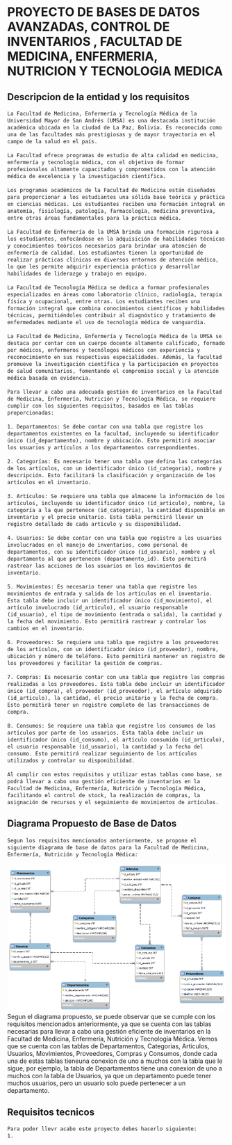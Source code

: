 # PROYECTO DE BASES DE DATOS AVANZADAS, CONTROL DE INVENTARIOS , FACULTAD DE MEDICINA, ENFERMERIA, NUTRICION Y TECNOLOGIA MEDICA

## Descripcion de la entidad y los requisitos
    La Facultad de Medicina, Enfermería y Tecnología Médica de la Universidad Mayor de San Andrés (UMSA) es una destacada institución académica ubicada en la ciudad de La Paz, Bolivia. Es reconocida como una de las facultades más prestigiosas y de mayor trayectoria en el campo de la salud en el país.

    La Facultad ofrece programas de estudio de alta calidad en medicina, enfermería y tecnología médica, con el objetivo de formar profesionales altamente capacitados y comprometidos con la atención médica de excelencia y la investigación científica.

    Los programas académicos de la Facultad de Medicina están diseñados para proporcionar a los estudiantes una sólida base teórica y práctica en ciencias médicas. Los estudiantes reciben una formación integral en anatomía, fisiología, patología, farmacología, medicina preventiva, entre otras áreas fundamentales para la práctica médica.

    La Facultad de Enfermería de la UMSA brinda una formación rigurosa a los estudiantes, enfocándose en la adquisición de habilidades técnicas y conocimientos teóricos necesarios para brindar una atención de enfermería de calidad. Los estudiantes tienen la oportunidad de realizar prácticas clínicas en diversos entornos de atención médica, lo que les permite adquirir experiencia práctica y desarrollar habilidades de liderazgo y trabajo en equipo.

    La Facultad de Tecnología Médica se dedica a formar profesionales especializados en áreas como laboratorio clínico, radiología, terapia física y ocupacional, entre otras. Los estudiantes reciben una formación integral que combina conocimientos científicos y habilidades técnicas, permitiéndoles contribuir al diagnóstico y tratamiento de enfermedades mediante el uso de tecnología médica de vanguardia.

    La Facultad de Medicina, Enfermería y Tecnología Médica de la UMSA se destaca por contar con un cuerpo docente altamente calificado, formado por médicos, enfermeros y tecnólogos médicos con experiencia y reconocimiento en sus respectivas especialidades. Además, la facultad promueve la investigación científica y la participación en proyectos de salud comunitarios, fomentando el compromiso social y la atención médica basada en evidencia.

    Para llevar a cabo una adecuada gestión de inventarios en la Facultad de Medicina, Enfermería, Nutrición y Tecnología Médica, se requiere cumplir con los siguientes requisitos, basados en las tablas proporcionadas:

    1. Departamentos: Se debe contar con una tabla que registre los departamentos existentes en la facultad, incluyendo su identificador único (id_departamento), nombre y ubicación. Esto permitirá asociar los usuarios y artículos a los departamentos correspondientes.

    2. Categorías: Es necesario tener una tabla que defina las categorías de los artículos, con un identificador único (id_categoria), nombre y descripción. Esto facilitará la clasificación y organización de los artículos en el inventario.

    3. Artículos: Se requiere una tabla que almacene la información de los artículos, incluyendo su identificador único (id_articulo), nombre, la categoría a la que pertenece (id_categoria), la cantidad disponible en inventario y el precio unitario. Esta tabla permitirá llevar un registro detallado de cada artículo y su disponibilidad.

    4. Usuarios: Se debe contar con una tabla que registre a los usuarios involucrados en el manejo de inventarios, como personal de departamentos, con su identificador único (id_usuario), nombre y el departamento al que pertenecen (departamento_id). Esto permitirá rastrear las acciones de los usuarios en los movimientos de inventario.

    5. Movimientos: Es necesario tener una tabla que registre los movimientos de entrada y salida de los artículos en el inventario. Esta tabla debe incluir un identificador único (id_movimiento), el artículo involucrado (id_articulo), el usuario responsable (id_usuario), el tipo de movimiento (entrada o salida), la cantidad y la fecha del movimiento. Esto permitirá rastrear y controlar los cambios en el inventario.

    6. Proveedores: Se requiere una tabla que registre a los proveedores de los artículos, con un identificador único (id_proveedor), nombre, ubicación y número de teléfono. Esto permitirá mantener un registro de los proveedores y facilitar la gestión de compras.

    7. Compras: Es necesario contar con una tabla que registre las compras realizadas a los proveedores. Esta tabla debe incluir un identificador único (id_compra), el proveedor (id_proveedor), el artículo adquirido (id_articulo), la cantidad, el precio unitario y la fecha de compra. Esto permitirá tener un registro completo de las transacciones de compra.

    8. Consumos: Se requiere una tabla que registre los consumos de los artículos por parte de los usuarios. Esta tabla debe incluir un identificador único (id_consumo), el artículo consumido (id_articulo), el usuario responsable (id_usuario), la cantidad y la fecha del consumo. Esto permitirá realizar seguimiento de los artículos utilizados y controlar su disponibilidad.

    Al cumplir con estos requisitos y utilizar estas tablas como base, se podrá llevar a cabo una gestión eficiente de inventarios en la Facultad de Medicina, Enfermería, Nutrición y Tecnología Médica, facilitando el control de stock, la realización de compras, la asignación de recursos y el seguimiento de movimientos de artículos.

## Diagrama Propuesto de Base de Datos
    Segun los requisitos mencionados anteriormente, se propone el siguiente diagrama de base de datos para la Facultad de Medicina, Enfermería, Nutrición y Tecnología Médica:
![Diagrama de Base de Datos](./media/Modelo%20entidad%20relacion.png)
     Segun el diagrama propuesto, se puede observar que se cumple con los requisitos mencionados anteriormente, ya que se cuenta con las tablas necesarias para llevar a cabo una gestión eficiente de inventarios en la Facultad de Medicina, Enfermería, Nutrición y Tecnología Médica.
     Vemos que se cuenta con las tablas de Departamentos, Categorias, Articulos, Usuarios, Movimientos, Proveedores, Compras y Consumos, donde cada una de estas tablas tieneuna conexion de uno a muchos con la tabla que le sigue, por ejemplo, la tabla de Departamentos tiene una conexion de uno a muchos con la tabla de Usuarios, ya que un departamento puede tener muchos usuarios, pero un usuario solo puede pertenecer a un departamento.

## Requisitos tecnicos
    Para poder llevr acabo este proyecto debes hacerlo siguiente:
    1. 
